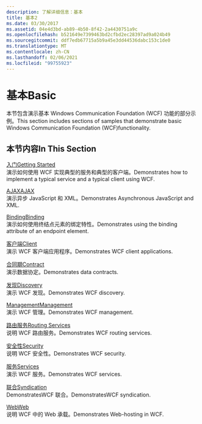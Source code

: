 ```yaml
---
description: 了解详细信息：基本
title: 基本2
ms.date: 03/30/2017
ms.assetid: 04e4d3bd-ab89-4b50-8f42-2a4430751a9c
ms.openlocfilehash: b521649e7399463bd2cfbd2ec28397ad9a024b49
ms.sourcegitcommit: ddf7edb67715a5b9a45e3dd44536dabc153c1de0
ms.translationtype: MT
ms.contentlocale: zh-CN
ms.lasthandoff: 02/06/2021
ms.locfileid: "99755923"
---
```

# <a name="basic"></a><span data-ttu-id="e2eed-103">基本</span><span class="sxs-lookup"><span data-stu-id="e2eed-103">Basic</span></span>

<span data-ttu-id="e2eed-104">本节包含演示基本 Windows Communication Foundation (WCF) 功能的部分示例。</span><span class="sxs-lookup"><span data-stu-id="e2eed-104">This section includes sections of samples that demonstrate basic Windows Communication Foundation (WCF)functionality.</span></span>  
  
## <a name="in-this-section"></a><span data-ttu-id="e2eed-105">本节内容</span><span class="sxs-lookup"><span data-stu-id="e2eed-105">In This Section</span></span>  

 [<span data-ttu-id="e2eed-106">入门</span><span class="sxs-lookup"><span data-stu-id="e2eed-106">Getting Started</span></span>](getting-started-sample.md)  
 <span data-ttu-id="e2eed-107">演示如何使用 WCF 实现典型的服务和典型的客户端。</span><span class="sxs-lookup"><span data-stu-id="e2eed-107">Demonstrates how to implement a typical service and a typical client using WCF.</span></span>  
  
 [<span data-ttu-id="e2eed-108">AJAX</span><span class="sxs-lookup"><span data-stu-id="e2eed-108">AJAX</span></span>](ajax.md)  
 <span data-ttu-id="e2eed-109">演示异步 JavaScript 和 XML。</span><span class="sxs-lookup"><span data-stu-id="e2eed-109">Demonstrates Asynchronous JavaScript and XML.</span></span>  
  
 [<span data-ttu-id="e2eed-110">Binding</span><span class="sxs-lookup"><span data-stu-id="e2eed-110">Binding</span></span>](binding.md)  
 <span data-ttu-id="e2eed-111">演示如何使用终结点元素的绑定特性。</span><span class="sxs-lookup"><span data-stu-id="e2eed-111">Demonstrates using the binding attribute of an endpoint element.</span></span>  
  
 [<span data-ttu-id="e2eed-112">客户端</span><span class="sxs-lookup"><span data-stu-id="e2eed-112">Client</span></span>](client.md)  
 <span data-ttu-id="e2eed-113">演示 WCF 客户端应用程序。</span><span class="sxs-lookup"><span data-stu-id="e2eed-113">Demonstrates WCF client applications.</span></span>  
  
 [<span data-ttu-id="e2eed-114">合同期</span><span class="sxs-lookup"><span data-stu-id="e2eed-114">Contract</span></span>](contract.md)  
 <span data-ttu-id="e2eed-115">演示数据协定。</span><span class="sxs-lookup"><span data-stu-id="e2eed-115">Demonstrates data contracts.</span></span>  
  
 [<span data-ttu-id="e2eed-116">发现</span><span class="sxs-lookup"><span data-stu-id="e2eed-116">Discovery</span></span>](discovery-samples.md)  
 <span data-ttu-id="e2eed-117">演示 WCF 发现。</span><span class="sxs-lookup"><span data-stu-id="e2eed-117">Demonstrates WCF discovery.</span></span>  
  
 [<span data-ttu-id="e2eed-118">Management</span><span class="sxs-lookup"><span data-stu-id="e2eed-118">Management</span></span>](management.md)  
 <span data-ttu-id="e2eed-119">演示 WCF 管理。</span><span class="sxs-lookup"><span data-stu-id="e2eed-119">Demonstrates WCF management.</span></span>  
  
 [<span data-ttu-id="e2eed-120">路由服务</span><span class="sxs-lookup"><span data-stu-id="e2eed-120">Routing Services</span></span>](routing-services.md)  
 <span data-ttu-id="e2eed-121">说明 WCF 路由服务。</span><span class="sxs-lookup"><span data-stu-id="e2eed-121">Demonstrates WCF routing services.</span></span>  
  
 [<span data-ttu-id="e2eed-122">安全性</span><span class="sxs-lookup"><span data-stu-id="e2eed-122">Security</span></span>](security-in-wcf.md)  
 <span data-ttu-id="e2eed-123">说明 WCF 安全性。</span><span class="sxs-lookup"><span data-stu-id="e2eed-123">Demonstrates WCF security.</span></span>  
  
 [<span data-ttu-id="e2eed-124">服务</span><span class="sxs-lookup"><span data-stu-id="e2eed-124">Services</span></span>](services.md)  
 <span data-ttu-id="e2eed-125">演示 WCF 服务。</span><span class="sxs-lookup"><span data-stu-id="e2eed-125">Demonstrates WCF services.</span></span>  
  
 [<span data-ttu-id="e2eed-126">联合</span><span class="sxs-lookup"><span data-stu-id="e2eed-126">Syndication</span></span>](syndication.md)  
 <span data-ttu-id="e2eed-127">DemonstratesWCF 联合。</span><span class="sxs-lookup"><span data-stu-id="e2eed-127">DemonstratesWCF syndication.</span></span>  
  
 [<span data-ttu-id="e2eed-128">Web</span><span class="sxs-lookup"><span data-stu-id="e2eed-128">Web</span></span>](web.md)  
 <span data-ttu-id="e2eed-129">说明 WCF 中的 Web 承载。</span><span class="sxs-lookup"><span data-stu-id="e2eed-129">Demonstrates Web-hosting in WCF.</span></span>
